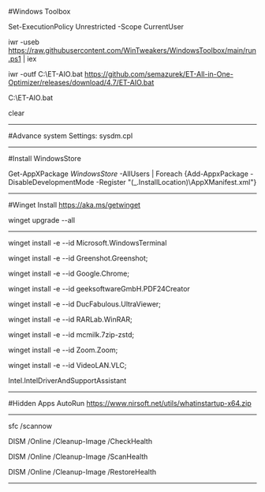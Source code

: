 #Windows Toolbox 

Set-ExecutionPolicy Unrestricted -Scope CurrentUser

iwr -useb https://raw.githubusercontent.com/WinTweakers/WindowsToolbox/main/run.ps1 | iex


iwr -outf C:\ET-AIO.bat https://github.com/semazurek/ET-All-in-One-Optimizer/releases/download/4.7/ET-AIO.bat

C:\ET-AIO.bat

clear


-------------------
#Advance system Settings: sysdm.cpl

-------------------
#Install WindowsStore

Get-AppXPackage *WindowsStore* -AllUsers | Foreach {Add-AppxPackage -DisableDevelopmentMode -Register "$($_.InstallLocation)\AppXManifest.xml"}


-------------------
#Winget Install 
https://aka.ms/getwinget


winget upgrade --all

---------------

winget install -e --id Microsoft.WindowsTerminal

winget install -e --id Greenshot.Greenshot;

winget install -e --id Google.Chrome;

winget install -e --id geeksoftwareGmbH.PDF24Creator

winget install -e --id DucFabulous.UltraViewer;

winget install -e --id RARLab.WinRAR;

winget install -e --id mcmilk.7zip-zstd;

winget install -e --id Zoom.Zoom;

winget install -e --id VideoLAN.VLC;


Intel.IntelDriverAndSupportAssistant

---------------
#Hidden Apps AutoRun
https://www.nirsoft.net/utils/whatinstartup-x64.zip



---------------
sfc /scannow

DISM /Online /Cleanup-Image /CheckHealth

DISM /Online /Cleanup-Image /ScanHealth

DISM /Online /Cleanup-Image /RestoreHealth

---------------
